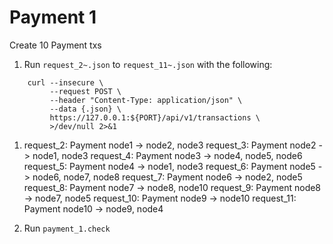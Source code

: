 # Payment 1

Create 10 Payment txs

1. Run `request_2~.json` to `request_11~.json` with the following:
```
    curl --insecure \
         --request POST \
         --header "Content-Type: application/json" \
         --data {.json} \
         https://127.0.0.1:${PORT}/api/v1/transactions \
         >/dev/null 2>&1
```
   1. request_2: Payment node1 -> node2, node3
      request_3: Payment node2 -> node1, node3
      request_4: Payment node3 -> node4, node5, node6
      request_5: Payment node4 -> node1, node3
      request_6: Payment node5 -> node6, node7, node8
      request_7: Payment node6 -> node2, node5
      request_8: Payment node7 -> node8, node10
      request_9: Payment node8 -> node7, node5
      request_10: Payment node9 -> node10
      request_11: Payment node10 -> node9, node4

1. Run `payment_1.check`
